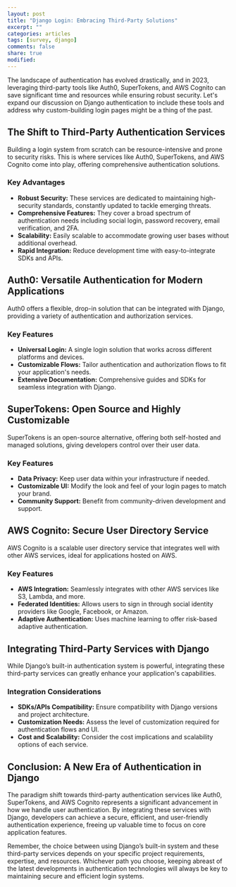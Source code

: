 ```yaml
---
layout: post
title: "Django Login: Embracing Third-Party Solutions"
excerpt: ""
categories: articles
tags: [survey, django]
comments: false
share: true
modified:
---
```


The landscape of authentication has evolved drastically, and in 2023, leveraging
third-party tools like Auth0, SuperTokens, and AWS Cognito can save significant
time and resources while ensuring robust security. Let's expand our discussion
on Django authentication to include these tools and address why custom-building
login pages might be a thing of the past.

## The Shift to Third-Party Authentication Services

Building a login system from scratch can be resource-intensive and prone to
security risks. This is where services like Auth0, SuperTokens, and AWS Cognito
come into play, offering comprehensive authentication solutions.

### Key Advantages

- **Robust Security:** These services are dedicated to maintaining high-security standards, constantly updated to tackle emerging threats.
- **Comprehensive Features:** They cover a broad spectrum of authentication needs including social login, password recovery, email verification, and 2FA.
- **Scalability:** Easily scalable to accommodate growing user bases without additional overhead.
- **Rapid Integration:** Reduce development time with easy-to-integrate SDKs and APIs.

## Auth0: Versatile Authentication for Modern Applications

Auth0 offers a flexible, drop-in solution that can be integrated with Django,
providing a variety of authentication and authorization services.

### Key Features

- **Universal Login:** A single login solution that works across different platforms and devices.
- **Customizable Flows:** Tailor authentication and authorization flows to fit your application's needs.
- **Extensive Documentation:** Comprehensive guides and SDKs for seamless integration with Django.

## SuperTokens: Open Source and Highly Customizable

SuperTokens is an open-source alternative, offering both self-hosted and managed
solutions, giving developers control over their user data.

### Key Features

- **Data Privacy:** Keep user data within your infrastructure if needed.
- **Customizable UI:** Modify the look and feel of your login pages to match your brand.
- **Community Support:** Benefit from community-driven development and support.

## AWS Cognito: Secure User Directory Service

AWS Cognito is a scalable user directory service that integrates well with other
AWS services, ideal for applications hosted on AWS.

### Key Features

- **AWS Integration:** Seamlessly integrates with other AWS services like S3, Lambda, and more.
- **Federated Identities:** Allows users to sign in through social identity providers like Google, Facebook, or Amazon.
- **Adaptive Authentication:** Uses machine learning to offer risk-based adaptive authentication.

## Integrating Third-Party Services with Django

While Django’s built-in authentication system is powerful, integrating these
third-party services can greatly enhance your application's capabilities.

### Integration Considerations

- **SDKs/APIs Compatibility:** Ensure compatibility with Django versions and project architecture.
- **Customization Needs:** Assess the level of customization required for authentication flows and UI.
- **Cost and Scalability:** Consider the cost implications and scalability options of each service.

## Conclusion: A New Era of Authentication in Django

The paradigm shift towards third-party authentication services like Auth0,
SuperTokens, and AWS Cognito represents a significant advancement in how we
handle user authentication. By integrating these services with Django,
developers can achieve a secure, efficient, and user-friendly authentication
experience, freeing up valuable time to focus on core application features.

Remember, the choice between using Django’s built-in system and these
third-party services depends on your specific project requirements, expertise,
and resources. Whichever path you choose, keeping abreast of the latest
developments in authentication technologies will always be key to maintaining
secure and efficient login systems.
